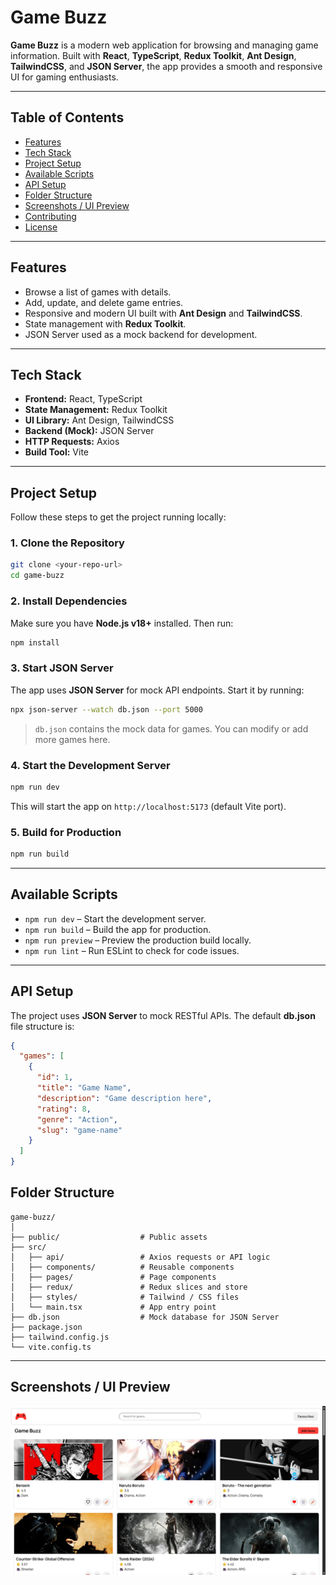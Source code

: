 # Game Buzz

**Game Buzz** is a modern web application for browsing and managing game information. Built with **React**, **TypeScript**, **Redux Toolkit**, **Ant Design**, **TailwindCSS**, and **JSON Server**, the app provides a smooth and responsive UI for gaming enthusiasts.

---

## Table of Contents

* [Features](#features)
* [Tech Stack](#tech-stack)
* [Project Setup](#project-setup)
* [Available Scripts](#available-scripts)
* [API Setup](#api-setup)
* [Folder Structure](#folder-structure)
* [Screenshots / UI Preview](#screenshots--ui-preview)
* [Contributing](#contributing)
* [License](#license)

---

## Features

* Browse a list of games with details.
* Add, update, and delete game entries.
* Responsive and modern UI built with **Ant Design** and **TailwindCSS**.
* State management with **Redux Toolkit**.
* JSON Server used as a mock backend for development.

---

## Tech Stack

* **Frontend:** React, TypeScript
* **State Management:** Redux Toolkit
* **UI Library:** Ant Design, TailwindCSS
* **Backend (Mock):** JSON Server
* **HTTP Requests:** Axios
* **Build Tool:** Vite

---

## Project Setup

Follow these steps to get the project running locally:

### 1. Clone the Repository

```bash
git clone <your-repo-url>
cd game-buzz
```

### 2. Install Dependencies

Make sure you have **Node.js v18+** installed. Then run:

```bash
npm install
```

### 3. Start JSON Server

The app uses **JSON Server** for mock API endpoints. Start it by running:

```bash
npx json-server --watch db.json --port 5000
```

> `db.json` contains the mock data for games. You can modify or add more games here.

### 4. Start the Development Server

```bash
npm run dev
```

This will start the app on `http://localhost:5173` (default Vite port).

### 5. Build for Production

```bash
npm run build
```

---

## Available Scripts

* `npm run dev` – Start the development server.
* `npm run build` – Build the app for production.
* `npm run preview` – Preview the production build locally.
* `npm run lint` – Run ESLint to check for code issues.

---

## API Setup

The project uses **JSON Server** to mock RESTful APIs.
The default **db.json** file structure is:

```json
{
  "games": [
    {
      "id": 1,
      "title": "Game Name",
      "description": "Game description here",
      "rating": 8,
      "genre": "Action",
      "slug": "game-name"
    }
  ]
}
```

## Folder Structure

```
game-buzz/
│
├── public/                  # Public assets
├── src/
│   ├── api/                 # Axios requests or API logic
│   ├── components/          # Reusable components
│   ├── pages/               # Page components
│   ├── redux/               # Redux slices and store
│   ├── styles/              # Tailwind / CSS files
│   └── main.tsx             # App entry point
├── db.json                  # Mock database for JSON Server
├── package.json
├── tailwind.config.js
└── vite.config.ts
```

---

## Screenshots / UI Preview

![alt text](image.png)
